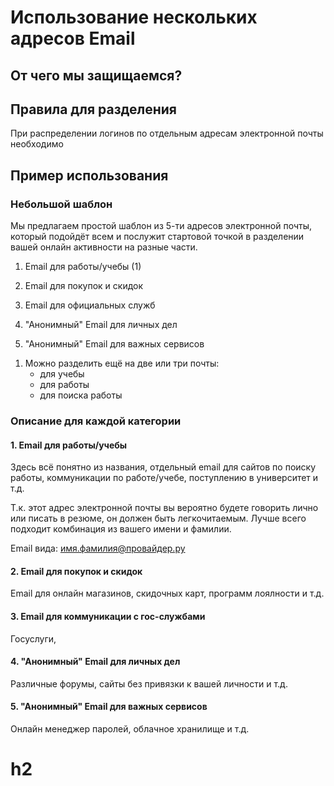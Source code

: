 # Использование нескольких адресов Email

## От чего мы защищаемся?

## Правила для разделения

При распределении логинов по отдельным адресам электронной почты необходимо 

## Пример использования

### Небольшой шаблон

Мы предлагаем простой шаблон из 5-ти адресов электронной почты, который подойдёт всем и послужит стартовой точкой в разделении вашей онлайн активности на разные части.

<div class="annotate" markdown>

1. Email для работы/учебы (1)

2. Email для покупок и скидок

3. Email для официальных служб

4. "Анонимный" Email для личных дел

5. "Анонимный" Email для важных сервисов 

</div>

1.  Можно разделить ещё на две или три почты: 
    - для учебы
    - для работы
    - для поиска работы




### Описание для каждой категории

#### 1. Email для работы/учебы

Здесь всё понятно из названия, отдельный email для сайтов по поиску работы, коммуникации по работе/учебе, поступлению в университет и т.д. 

Т.к. этот адрес электронной почты вы вероятно будете говорить лично или писать в резюме, он должен быть легкочитаемым. Лучше всего подходит комбинация из вашего имени и фамилии. 

Email вида: имя.фамилия@провайдер.ру

#### **2. Email для покупок и скидок**

Email для онлайн магазинов, скидочных карт, программ лоялности и т.д. 

#### **3. Email для коммуникации с гос-службами**

Госуслуги,

#### **4. "Анонимный" Email для личных дел**

Различные форумы, сайты без привязки к вашей личности и т.д.

#### **5. "Анонимный" Email для важных сервисов**

Онлайн менеджер паролей, облачное хранилище и т.д.

# h2